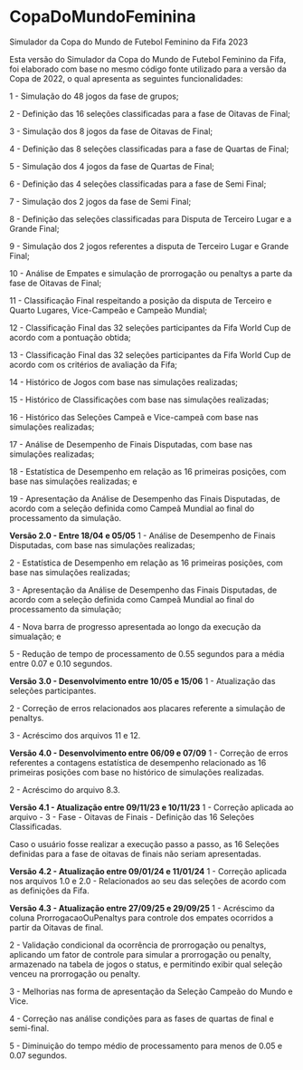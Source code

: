 # CopaDoMundoFeminina
Simulador da Copa do Mundo de Futebol Feminino da Fifa 2023

Esta versão do Simulador da Copa do Mundo de Futebol Feminino da Fifa, foi elaborado com base no mesmo código fonte utilizado para a versão da Copa de 2022, o qual apresenta as seguintes funcionalidades:

1 - Simulação do 48 jogos da fase de grupos;

2 - Definição das 16 seleções classificadas para a fase de Oitavas de Final;

3 - Simulação dos 8 jogos da fase de Oitavas de Final;

4 - Definição das 8 seleções classificadas para a fase de Quartas de Final;

5 - Simulação dos 4 jogos da fase de Quartas de Final;

6 - Definição das 4 seleções classificadas para a fase de Semi Final;

7 - Simulação dos 2 jogos da fase de Semi Final;

8 - Definição das seleções classificadas para Disputa de Terceiro Lugar e a Grande Final;

9 - Simulação dos 2 jogos referentes a disputa de Terceiro Lugar e Grande Final;

10 - Análise de Empates e simulação de prorrogação ou penaltys a parte da fase de Oitavas de Final;

11 - Classificação Final respeitando a posição da disputa de Terceiro e Quarto Lugares, Vice-Campeão e Campeão Mundial;

12 - Classificação Final das 32 seleções participantes da Fifa World Cup de acordo com a pontuação obtida;

13 - Classificação Final das 32 seleções participantes da Fifa World Cup de acordo com os critérios de avaliação da Fifa;

14 - Histórico de Jogos com base nas simulações realizadas;

15 - Histórico de Classificações com base nas simulações realizadas;

16 - Histórico das Seleções Campeã e Vice-campeã com base nas simulações realizadas;

17 - Análise de Desempenho de Finais Disputadas, com base nas simulações realizadas;

18 - Estatística de Desempenho em relação as 16 primeiras posições, com base nas simulações realizadas; e

19 - Apresentação da Análise de Desempenho das Finais Disputadas, de acordo com a seleção definida como Campeã Mundial ao final do processamento da simulação.

**Versão 2.0 - Entre 18/04 e 05/05**
1 - Análise de Desempenho de Finais Disputadas, com base nas simulações realizadas;

2 - Estatística de Desempenho em relação as 16 primeiras posições, com base nas simulações realizadas;

3 - Apresentação da Análise de Desempenho das Finais Disputadas, de acordo com a seleção definida como Campeã Mundial ao final do processamento da simulação; 

4 - Nova barra de progresso apresentada ao longo da execução da simualação; e

5 - Redução de tempo de processamento de 0.55 segundos para a média entre  0.07 e 0.10 segundos.

**Versão 3.0 - Desenvolvimento entre 10/05 e 15/06**
1 - Atualização das seleções participantes.

2 - Correção de erros relacionados aos placares referente a simulação de penaltys.

3 - Acréscimo dos arquivos 11 e 12.

**Versão 4.0 - Desenvolvimento entre 06/09 e 07/09**
1 - Correção de erros referentes a contagens estatística de desempenho relacionado as 16 primeiras posições com base no histórico de simulações realizadas.

2 - Acréscimo do arquivo 8.3.

**Versão 4.1 - Atualização entre 09/11/23 e 10/11/23**
1 - Correção aplicada ao arquivo - 3 - Fase - Oitavas de Finais - Definição das 16 Seleções Classificadas.

Caso o usuário fosse realizar a execução passo a passo, as 16 Seleções definidas para a fase de oitavas de finais não seriam apresentadas.

**Versão 4.2 - Atualização entre 09/01/24 e 11/01/24** 
1 - Correção aplicada nos arquivos 1.0 e 2.0 - Relacionados ao seu das seleções de acordo com as definições da Fifa.

**Versão 4.3 - Atualização entre 27/09/25 e 29/09/25**
1 - Acréscimo da coluna ProrrogacaoOuPenaltys para controle dos empates ocorridos a partir da Oitavas de final.

2 - Validação condicional da ocorrência de prorrogação ou penaltys, aplicando um fator de controle para simular a prorrogação ou penalty, armazenado na tabela de jogos o status, e permitindo exibir qual seleção venceu na prorrogação ou penalty.

3 - Melhorias nas forma de apresentação da Seleção Campeão do Mundo e Vice.

4 - Correção nas análise condições para as fases de quartas de final e semi-final.

5 - Diminuição do tempo médio de processamento para menos de 0.05 e 0.07 segundos.

